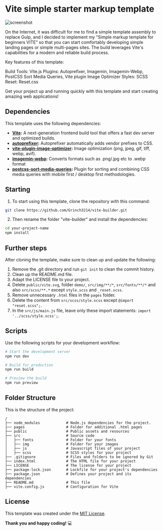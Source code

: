 # Vite simple starter markup template

![screenshot](/demo/main-page.png)

On the Internet, it was difficult for me to find a simple template assembly to replace Gulp, and I decided to implement my “Simple markup template for beginners VITE” so that you can start comfortably developing simple landing pages or simple multi-pages sites. The build leverages Vite's capabilities for a modern and reliable build process.

Key features of this template:

Build Tools: Vite.js
Plugins: Autoprefixer, Imagemin, Imagemin-Webp, PostCSS Sort Media Queries, Vite plugin Image Optimizer
Styles: SCSS
Reset: Reset.css

Get your project up and running quickly with this template and start creating amazing web applications!

## Dependencies

This template uses the following dependencies:

- **[Vite](https://vitejs.dev/):** A next-generation frontend build tool that offers a fast dev server and optimized builds.
- **[autoprefixer](https://www.npmjs.com/package/autoprefixer):** Autoprefixer automatically adds vendor prefixes to CSS.
- **[vite-plugin-image-optimizer](https://github.com/FatehAK/vite-plugin-image-optimizer):** Image optimization (png, jpeg, gif, tiff, webp, avif). 
- **[imagemin-webp](https://www.npmjs.com/package/imagemin-webp):** Converts formats such as .png/.jpg etc to .webp format
- **[postcss-sort-media-queries](https://www.npmjs.com/package/postcss-sort-media-queries):** Plugin for sorting and combining CSS media queries with mobile first / desktop first methodologies.

## Starting

1. To start using this template, clone the repository with this command:

```bash
git clone https://github.com/Grinch3214/vite-builder.git
```

2. Then rename the folder "vite-builder" and install the dependencies:

```bash
cd your-project-name
npm install
```


## Further steps

After cloning the template, make sure to clean up and update the following:

1. Remove the .git directory and run `git init` to clean the commit history.
2. Clean up the README.md file.
3. Adapt the LICENSE file to your project.
4. Delete `public/vite.svg`, folder `demo/`, `src/img/**/*`, `src/fonts/**/*` and also `src/scss/**.*` except `style.scss` and `_reset.scss`.
5. Remove unnecessary `.html` files in the `pages` folder.
6. Delete the content from `src/scss/style.scss` except `@import "reset.scss";`.
7. In the `src/js/main.js` file, leave only these import statements: `import '../scss/style.scss';`.

## Scripts

Use the following scripts for your development workflow:

```bash
# Start the development server
npm run dev

# Build for production
npm run build

# Preview the build
npm run preview
```

## Folder Structure

This is the structure of the project:

```plaintext
/
├── node_modules            # Node.js dependencies for the project.
├── pages                   # Folder for additional .html pages
├── public                  # Public assets and resources
├── src                     # Source code
│   ├── fonts	            # Folder for your fonts
│   ├── img                 # Folder for your images
│   ├── js                  # Javascript files of your project
│   ├── scss                # SCSS styles for your project
├── .gitignore              # Files and folders to be ignored by Git
├── index.html              # The HTML file for your project
├── LICENSE                 # The license for your project
├── package-lock.json       # Lockfile for your project's dependencies
├── package.json            # Defines your project and its dependencies
├── README.md               # This file
├── vite.config.js          # Configuration for Vite
```

## License

This template was created under the [MIT License](LICENSE).

**Thank you and happy coding!** 💻